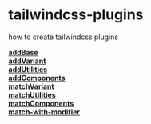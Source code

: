 # tailwindcss-plugins
how to create tailwindcss plugins

**[addBase](plugins/addBase.js)**\
**[addVariant](plugins/addVariant.js)**\
**[addUtilities](plugins/addUtilities.js)**\
**[addComponents](plugins/addComponents.js)**\
**[matchVariant](plugins/matchVariant.js)**\
**[matchUtilities](plugins/matchUtilities.js)**\
**[matchComponents](plugins/matchComponents.js)**\
**[match-with-modifier](plugins/match-with-modifier.js)**
